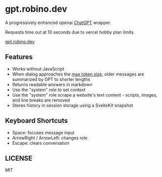 # gpt.robino.dev

A progressively enhanced openai [ChatGPT](https://ai.com) wrapper.

Requests time out at 10 seconds due to vercel hobby plan limits.

[gpt.robino.dev](https://gpt.robino.dev)

## Features

- Works without JavaScript
- When dialog approaches the [max token size](https://platform.openai.com/docs/models), older messages are summarized by GPT to shorter lengths
- Returns readable answers in markdown
- Use the "system" role to set context
- Use the "system" role scrape a website's text content - scripts, images, and line breaks are removed
- Stores history in session storage using a SvelteKit snapshot

## Keyboard Shortcuts

- Space: focuses message input
- ArrowRight / ArrowLeft: changes role
- Escape: clears conversation

## LICENSE

MIT
